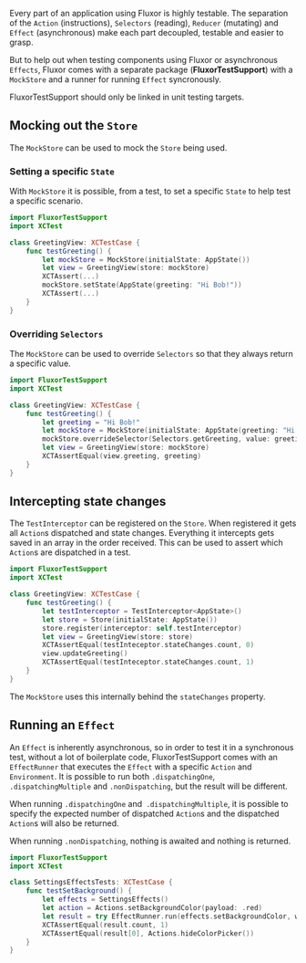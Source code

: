 Every part of an application using Fluxor is highly testable. The separation of the `Action` (instructions), `Selectors` (reading), `Reducer` (mutating) and `Effect` (asynchronous) make each part decoupled, testable and easier to grasp.

But to help out when testing components using Fluxor or asynchronous `Effects`, Fluxor comes with a separate package (**FluxorTestSupport**) with a `MockStore` and a runner for running `Effect` syncronously.

FluxorTestSupport should only be linked in unit testing targets.

## Mocking out the `Store`

The `MockStore` can be used to mock the `Store` being used.

### Setting a specific `State`

With `MockStore` it is possible, from a test, to set a specific `State` to help test a specific scenario.

```swift
import FluxorTestSupport
import XCTest

class GreetingView: XCTestCase {
	func testGreeting() {
		let mockStore = MockStore(initialState: AppState())
		let view = GreetingView(store: mockStore)
		XCTAssert(...)
		mockStore.setState(AppState(greeting: "Hi Bob!"))
		XCTAssert(...)
	}
}
```

### Overriding `Selectors`

The `MockStore` can be used to override `Selectors` so that they always return a specific value.

```swift
import FluxorTestSupport
import XCTest

class GreetingView: XCTestCase {
	func testGreeting() {
		let greeting = "Hi Bob!"
		let mockStore = MockStore(initialState: AppState(greeting: "Hi Steve!"))
		mockStore.overrideSelector(Selectors.getGreeting, value: greeting)
		let view = GreetingView(store: mockStore)
		XCTAssertEqual(view.greeting, greeting)
	}
}
```

## Intercepting state changes

The `TestInterceptor` can be registered on the `Store`. When registered it gets all `Action`s dispatched and state changes. Everything it intercepts gets saved in an array in the order received. This can be used to assert which `Action`s are dispatched in a test.

```swift
import FluxorTestSupport
import XCTest

class GreetingView: XCTestCase {
	func testGreeting() {
		let testInterceptor = TestInterceptor<AppState>()
		let store = Store(initialState: AppState())
		store.register(interceptor: self.testInterceptor)
		let view = GreetingView(store: store)
		XCTAssertEqual(testInteceptor.stateChanges.count, 0)
		view.updateGreeting()
		XCTAssertEqual(testInteceptor.stateChanges.count, 1)
	}
}
```

The `MockStore` uses this internally behind the `stateChanges` property.

## Running an `Effect`

An `Effect` is inherently asynchronous, so in order to test it in a synchronous test, without a lot of boilerplate code, FluxorTestSupport comes with an `EffectRunner` that executes the `Effect` with a specific `Action` and `Environment`. It is possible to run both `.dispatchingOne`,` .dispatchingMultiple` and `.nonDispatching`, but the result will be different.

When running `.dispatchingOne` and` .dispatchingMultiple`, it is possible to specify the expected number of dispatched `Action`s and the dispatched `Action`s will also be returned.

When running `.nonDispatching`, nothing is awaited and nothing is returned.

```swift
import FluxorTestSupport
import XCTest

class SettingsEffectsTests: XCTestCase {
    func testSetBackground() {
        let effects = SettingsEffects()
        let action = Actions.setBackgroundColor(payload: .red)
        let result = try EffectRunner.run(effects.setBackgroundColor, with: action, environment: AppEnvironment())!
        XCTAssertEqual(result.count, 1)
        XCTAssertEqual(result[0], Actions.hideColorPicker())
    }
}
```
